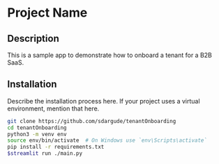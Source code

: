 # Project Name

## Description
This is a sample app to demonstrate how to onboard a tenant for a B2B SaaS. 


## Installation

Describe the installation process here. If your project uses a virtual environment, mention that here.

```bash
git clone https://github.com/sdargude/tenantOnboarding
cd tenantOnboarding
python3 -m venv env
source env/bin/activate  # On Windows use `env\Scripts\activate`
pip install -r requirements.txt
$streamlit run ./main.py   
